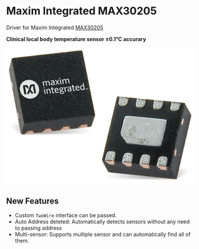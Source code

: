 # Maxim Integrated MAX30205

Driver for Maxim Integrated [MAX30205](https://www.maximintegrated.com/en/products/interface/sensor-interface/MAX30205.html)

**Clinical local body temperature sensor ±0.1°C accurary**

<p align="center">
  <img width="600px" src="MAX30205.jpg">
</p>

## New Features

- Custom `TwoWire` interface can be passed.
- Auto Address deteted: Automatically detects sensors without any need to passing address
- Multi-sensor: Supports multiple sensor and can automatically find all of them.
